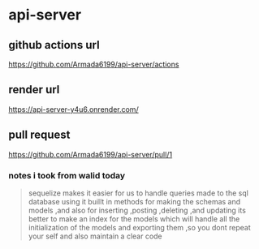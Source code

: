 # api-server

## github actions url

<https://github.com/Armada6199/api-server/actions>

## render url

<https://api-server-y4u6.onrender.com/>

## pull request 

<https://github.com/Armada6199/api-server/pull/1>

### notes i took from walid today 

> sequelize makes it easier for us to handle queries made to the sql database  using it buillt in methods for making the schemas and models ,and also for inserting ,posting ,deleting ,and updating 
> its better to make an index for the models which will handle all the initialization of the models and exporting them ,so you dont repeat your self and also maintain a clear code

